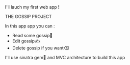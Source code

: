 I'll lauch my first web app !

THE GOSSIP PROJECT

In this app app you can :

  - Read some gossip📖
  - Edit gossip✍️
  - Delete gossip if you want⌫

I'll use sinatra gem💎 and MVC architecture to build this app